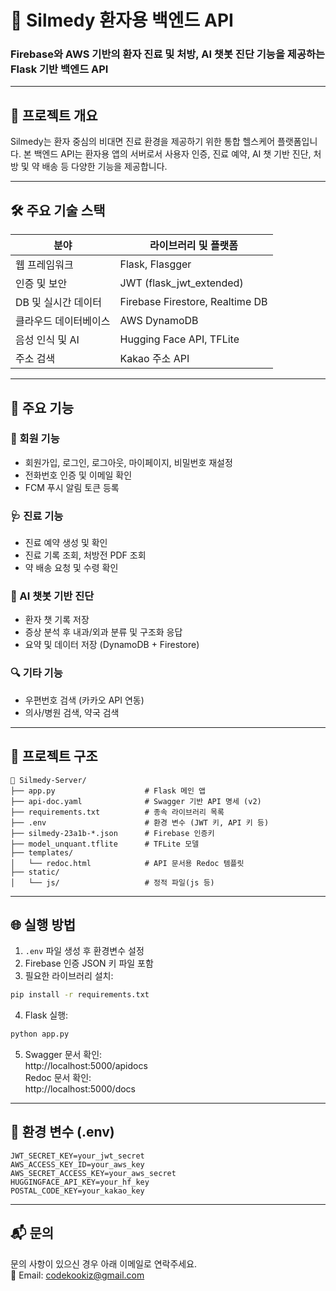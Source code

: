 # 🏥 Silmedy 환자용 백엔드 API

### Firebase와 AWS 기반의 환자 진료 및 처방, AI 챗봇 진단 기능을 제공하는 Flask 기반 백엔드 API

---

## 📌 프로젝트 개요

Silmedy는 환자 중심의 비대면 진료 환경을 제공하기 위한 통합 헬스케어 플랫폼입니다. 본 백엔드 API는 환자용 앱의 서버로서 사용자 인증, 진료 예약, AI 챗 기반 진단, 처방 및 약 배송 등 다양한 기능을 제공합니다.

---

## 🛠️ 주요 기술 스택

| 분야                 | 라이브러리 및 플랫폼                |
|----------------------|------------------------------------|
| 웹 프레임워크         | Flask, Flasgger                    |
| 인증 및 보안         | JWT (flask_jwt_extended)          |
| DB 및 실시간 데이터  | Firebase Firestore, Realtime DB   |
| 클라우드 데이터베이스 | AWS DynamoDB                      |
| 음성 인식 및 AI      | Hugging Face API, TFLite          |
| 주소 검색            | Kakao 주소 API                    |

---

## 🔑 주요 기능

### 👤 회원 기능
- 회원가입, 로그인, 로그아웃, 마이페이지, 비밀번호 재설정
- 전화번호 인증 및 이메일 확인
- FCM 푸시 알림 토큰 등록

### 🩺 진료 기능
- 진료 예약 생성 및 확인
- 진료 기록 조회, 처방전 PDF 조회
- 약 배송 요청 및 수령 확인

### 🤖 AI 챗봇 기반 진단
- 환자 챗 기록 저장
- 증상 분석 후 내과/외과 분류 및 구조화 응답
- 요약 및 데이터 저장 (DynamoDB + Firestore)

### 🔍 기타 기능
- 우편번호 검색 (카카오 API 연동)
- 의사/병원 검색, 약국 검색

---

## 📂 프로젝트 구조

```
📁 Silmedy-Server/
├── app.py                    # Flask 메인 앱
├── api-doc.yaml              # Swagger 기반 API 명세 (v2)
├── requirements.txt          # 종속 라이브러리 목록
├── .env                      # 환경 변수 (JWT 키, API 키 등)
├── silmedy-23a1b-*.json      # Firebase 인증키
├── model_unquant.tflite      # TFLite 모델
├── templates/
│   └── redoc.html            # API 문서용 Redoc 템플릿
├── static/
│   └── js/                   # 정적 파일(js 등)
```

---

## 🌐 실행 방법

1. `.env` 파일 생성 후 환경변수 설정
2. Firebase 인증 JSON 키 파일 포함
3. 필요한 라이브러리 설치:

```bash
pip install -r requirements.txt
```

4. Flask 실행:

```bash
python app.py
```

5. Swagger 문서 확인:  
   http://localhost:5000/apidocs  
   Redoc 문서 확인:  
   http://localhost:5000/docs

---

## 🔐 환경 변수 (.env)

```
JWT_SECRET_KEY=your_jwt_secret
AWS_ACCESS_KEY_ID=your_aws_key
AWS_SECRET_ACCESS_KEY=your_aws_secret
HUGGINGFACE_API_KEY=your_hf_key
POSTAL_CODE_KEY=your_kakao_key
```

---

## 📬 문의

문의 사항이 있으신 경우 아래 이메일로 연락주세요.  
📧 Email: codekookiz@gmail.com
